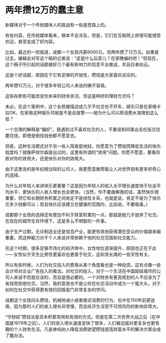# 两年攒12万的蠢主意

新媒体对于一个传统媒体人的挑战有一些是思路上的。 

有些内容，在传统媒体看来，根本不会涉及，但是，它们在互联网上却很可能很受欢迎，甚至变成了好内容。 

比如，最近的一则报道，成都一个女孩月薪6000元，但两年攒了12万元。如果是过去，编辑会对写这个稿的记者说：“这是什么玩意儿？在家瞎编的吧！”但现在，这个稿子所引起的话题被好几个最有影响力的信息平台推送，并且应者如云。 

这是个好话题，原因在于它有足够的开放性，攒钱是大家喜欢谈论的。 

两年攒12万元，对于很多年轻公司人来说的确不容易。 

这些存款有可能改变你未来的财务状况，但这是种好的理财方式吗？ 

未必，在这个案例中，这个女孩被描述成几乎不社交也不开车，娱乐只是在家唱卡拉OK，在家做这种娱乐邻居是不是会报警——她为什么可以把消费水准降到这么低？ 

一个合理的解释是“偏好”。我遇到过不喜欢社交的人，不要说和同事出去吃饭交往要花钱，即使是倒找钱他都不愿意去。 

但是，这种生活模式对于另一些人简直是地狱，你愿意为了攒钱而降低生活的快乐程度吗？就像萨缪尔森提出过的，这里有所谓的“效用”问题。你愿不愿意，要看存款对你的效用大，还是快乐对你的效用大。 

由于这里说的是年纪相当轻的公司人，我更愿意推荐能让人对世界抱有更多好奇心的选择。 

为什么对年轻人来讲快乐更重要？这是因为年轻人的收入水平增长速度快于社会平均水平，更快乐的人收入增长也会更快。（当然，你不要曲解我的话，虽然快乐很重要，但它和长期财务积累之间肯定不是线性关系，也就是说，肯定不是为了快乐花多少钱都可以；而且快乐应该建立在健康的范围内，比如说，不要吸毒。） 

成都那个女孩的选择还有更加不利于财富积累的一点，那就是她几乎放弃了社交。在现在的城市生存环境下，这是多么不明智的一件事。 

由于生产过剩，无论制造业还是信息产业，能更有效地获得潜在受众的价值越来越重要。而这种能力对于个人来说非常依赖于他的社交范围和社交能力。 

在这个时期，很多足够市场化的经济体中，女性地位逐渐提升，原因也正在于此——女性似乎天生比男性更喜欢也更善于社交，这和灵长类的一些天性有关。 

所以有些时候，人们为社交投入的费用从某个角度看也是一种投资。这有点像一些会计师对企业广告投入的看法。对社交的投入，对于一个生活在中国超级城市的公司人来说不但是应该的，而且是很必要的。一个对财务有更高规划的人不应该为了省钱而拒绝社交。当然，我的意思也不是让你在社交活动中成为一个冤大头，对于如何在社交中获得更有效的回报是门非常复杂的学问。 

成都这个女孩闷头攒钱，机械地减小或者推迟消费的行为，也许在150年前更适用，因为那时人们的收入增长非常慢，而且经济生活受不可控风险的影响非常大。 

“守财奴”攒钱法是资本积累常用和有效的方式。但是在第二次世界大战之后（在中国是1979年之后），人们的收入增长速度变快了很多，人们被迫面对更复杂也更有趣的个人财务生活。凡是单纯劝人降低消费欲望攒钱提高财富水平的解决方案全成了蠢办法。